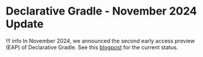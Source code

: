 # Declarative Gradle - November 2024 Update

!!! info
    In November 2024, we announced the second early access preview (EAP) of Declarative Gradle.
    See this [blogpost](https://blog.gradle.org/declarative-gradle-november-2024-update) for the current status.
